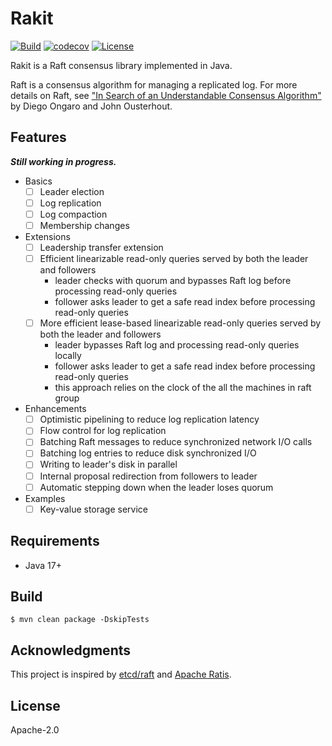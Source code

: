 # Rakit

[![Build](https://github.com/kaijchen/rakit/actions/workflows/build.yml/badge.svg?branch=main&event=push)](https://github.com/kaijchen/rakit/actions/workflows/build.yml)
[![codecov](https://codecov.io/github/kaijchen/rakit/branch/main/graph/badge.svg?token=8SIFPXSGFJ)](https://codecov.io/github/kaijchen/rakit)
[![License](https://img.shields.io/github/license/apache/incubator-uniffle)](https://www.apache.org/licenses/LICENSE-2.0)

Rakit is a Raft consensus library implemented in Java.

Raft is a consensus algorithm for managing a replicated log.
For more details on Raft,
see ["In Search of an Understandable Consensus Algorithm"][1]
by Diego Ongaro and John Ousterhout.

[1]: https://raft.github.io/raft.pdf "In Search of an Understandable Consensus Algorithm"

## Features

***Still working in progress.***

* Basics
    * [ ] Leader election
    * [ ] Log replication
    * [ ] Log compaction
    * [ ] Membership changes
* Extensions 
    * [ ] Leadership transfer extension
    * [ ] Efficient linearizable read-only queries served by both the leader and followers
        * leader checks with quorum and bypasses Raft log before processing read-only queries
        * follower asks leader to get a safe read index before processing read-only queries
    * [ ] More efficient lease-based linearizable read-only queries served by both the leader and followers
        * leader bypasses Raft log and processing read-only queries locally
        * follower asks leader to get a safe read index before processing read-only queries
        * this approach relies on the clock of the all the machines in raft group
* Enhancements
    * [ ] Optimistic pipelining to reduce log replication latency
    * [ ] Flow control for log replication
    * [ ] Batching Raft messages to reduce synchronized network I/O calls
    * [ ] Batching log entries to reduce disk synchronized I/O
    * [ ] Writing to leader's disk in parallel
    * [ ] Internal proposal redirection from followers to leader
    * [ ] Automatic stepping down when the leader loses quorum
* Examples
    * [ ] Key-value storage service

## Requirements

* Java 17+

## Build

```shell
$ mvn clean package -DskipTests
```

## Acknowledgments

This project is inspired by [etcd/raft][2] and [Apache Ratis][3].

[2]: https://github.com/etcd-io/raft "Raft library of etcd"
[3]: https://github.com/apache/ratis "Apache Ratis"

## License

Apache-2.0
